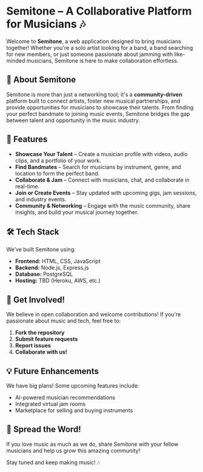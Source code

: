 # Semitone – A Collaborative Platform for Musicians 🎶

Welcome to **Semitone**, a web application designed to bring musicians together! Whether you're a solo artist looking for a band, a band searching for new members, or just someone passionate about jamming with like-minded musicians, Semitone is here to make collaboration effortless.

## 🎵 About Semitone
Semitone is more than just a networking tool; it's a **community-driven** platform built to connect artists, foster new musical partnerships, and provide opportunities for musicians to showcase their talents. From finding your perfect bandmate to joining music events, Semitone bridges the gap between talent and opportunity in the music industry.

## 🚀 Features
- **Showcase Your Talent** – Create a musician profile with videos, audio clips, and a portfolio of your work.
- **Find Bandmates** – Search for musicians by instrument, genre, and location to form the perfect band.
- **Collaborate & Jam** – Connect with musicians, chat, and collaborate in real-time.
- **Join or Create Events** – Stay updated with upcoming gigs, jam sessions, and industry events.
- **Community & Networking** – Engage with the music community, share insights, and build your musical journey together.

## 🛠️ Tech Stack
We’ve built Semitone using:
- **Frontend:** HTML, CSS, JavaScript
- **Backend:** Node.js, Express.js
- **Database:** PostgreSQL
- **Hosting:** TBD (Heroku, AWS, etc.)

## 🎸 Get Involved!
We believe in open collaboration and welcome contributions! If you're passionate about music and tech, feel free to:
1. **Fork the repository**
2. **Submit feature requests**
3. **Report issues**
4. **Collaborate with us!**

## 💡 Future Enhancements
We have big plans! Some upcoming features include:
- AI-powered musician recommendations
- Integrated virtual jam rooms
- Marketplace for selling and buying instruments

## 📢 Spread the Word!
If you love music as much as we do, share Semitone with your fellow musicians and help us grow this amazing community!

Stay tuned and keep making music! 🎶

